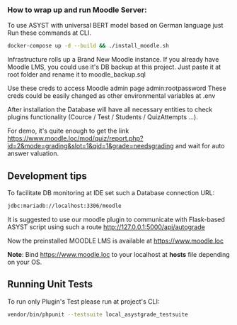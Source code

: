 ### How to wrap up and run Moodle Server:

To use ASYST with universal BERT model based on German language just Run these commands at CLI.

~~~bash
docker-compose up -d --build && ./install_moodle.sh
~~~

Infrastructure rolls up a Brand New Moodle instance. If you already have Moodle LMS, you could use it's DB backup at this project. Just paste it at root folder and rename it to moodle_backup.sql 

Use these creds to access Moodle admin page
admin:rootpassword
These creds could be easily changed as other environmental variables at .env

After installation the Database will have all necessary entities to check plugins functionality (Cource / Test / Students / QuizAttempts ...).

For demo, it's quite enough to get the link https://www.moodle.loc/mod/quiz/report.php?id=2&mode=grading&slot=1&qid=1&grade=needsgrading and wait for auto answer valuation.

## Development tips
To facilitate DB monitoring at IDE set such a Database connection URL: 
~~~bash
jdbc:mariadb://localhost:3306/moodle
~~~

It is suggested to use our moodle plugin to communicate with Flask-based ASYST script using such a
route http://127.0.0.1:5000/api/autograde

Now the preinstalled MOODLE LMS is available at https://www.moodle.loc

**Note**: Bind https://www.moodle.loc to your localhost at **hosts** file depending on your OS.

## Running Unit Tests
To run only Plugin's Test please run at project's CLI:
~~~bash
vendor/bin/phpunit --testsuite local_asystgrade_testsuite
~~~

